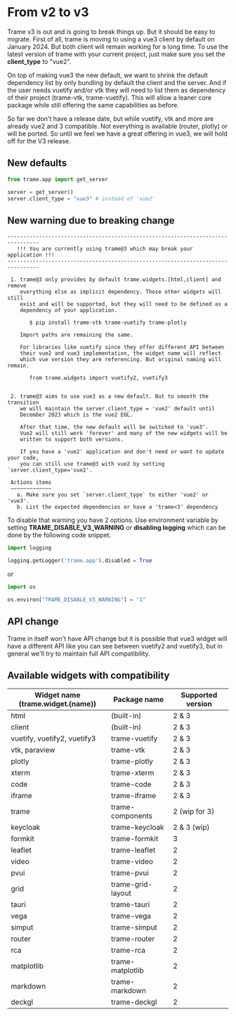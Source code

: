 # From v2 to v3

Trame v3 is out and is going to break things up. But it should be easy to migrate.
First of all, trame is moving to using a vue3 client by default on January 2024.
But both client will remain working for a long time. To use the latest version of trame with your current project, just make sure you set the __client_type__ to "vue2".

On top of making vue3 the new default, we want to shrink the default dependency list by only bundling by default the client and the server. And if the user needs vuetify and/or vtk they will need to list them as dependency of their project (trame-vtk, trame-vuetify). This will allow a leaner core package while still offering the same capabilities as before.

So far we don't have a release date, but while vuetify, vtk and more are already vue2 and 3 compatible. Not everything is available (router, plotly) or will be ported. So until we feel we have a great offering in vue3, we will hold off for the V3 release.

## New defaults

```python
from trame.app import get_server

server = get_server()
server.client_type = "vue3" # instead of 'vue2'
```

## New warning due to breaking change

```
--------------------------------------------------------------------------------
   !!! You are currently using trame@3 which may break your application !!!
--------------------------------------------------------------------------------

 1. trame@3 only provides by default trame.widgets.[html,client] and remove
    everything else as implicit dependency. Those other widgets will still
    exist and will be supported, but they will need to be defined as a
    dependency of your application.

       $ pip install trame-vtk trame-vuetify trame-plotly

    Import paths are remaining the same.

    For libraries like vuetify since they offer different API between
    their vue2 and vue3 implementation, the widget name will reflect
    which vue version they are referencing. But original naming will remain.

       from trame.widgets import vuetify2, vuetify3


 2. trame@3 aims to use vue3 as a new default. But to smooth the transition
    we will maintain the server.client_type = 'vue2' default until
    December 2023 which is the vue2 EOL.

    After that time, the new default will be switched to 'vue3'.
    Vue2 will still work 'forever' and many of the new widgets will be
    written to support both versions.

    If you have a 'vue2' application and don't need or want to update your code,
    you can still use trame@3 with vue2 by setting `server.client_type='vue2'.

 Actions items
 ~~~~~~~~~~~~~
   a. Make sure you set `server.client_type` to either 'vue2' or 'vue3'.
   b. List the expected dependencies or have a 'trame<3' dependency
```

To disable that warning you have 2 options. Use environment variable by setting __TRAME_DISABLE_V3_WARNING__ or __disabling logging__ which can be done by the following code snippet.

```python
import logging

logging.getLogger('trame.app').disabled = True
```

or

```python
import os

os.environ["TRAME_DISABLE_V3_WARNING"] = "1"
```

## API change

Trame in itself won't have API change but it is possible that vue3 widget will have a different API like you can see between vuetify2 and vuetify3, but in general we'll try to maintain full API compatibility.

## Available widgets with compatibility

| Widget name (trame.widget.{name}) | Package name | Supported version |
| --- | --- | --- |
| html | (built-in) | 2 & 3 |
| client | (built-in) | 2 & 3 |
| vuetify, vuetify2, vuetify3 | trame-vuetify | 2 & 3 |
| vtk, paraview | trame-vtk | 2 & 3 |
| plotly | trame-plotly | 2 & 3 |
| xterm | trame-xterm | 2 & 3 |
| code | trame-code | 2 & 3 |
| iframe | trame-iframe | 2 & 3 |
| trame | trame-components | 2 (wip for 3) |
| keycloak | trame-keycloak | 2 & 3 (wip) |
| formkit | trame-formkit | 3 |
| leaflet | trame-leaflet | 2 |
| video | trame-video | 2 |
| pvui | trame-pvui | 2 |
| grid | trame-grid-layout | 2 |
| tauri | trame-tauri | 2 |
| vega | trame-vega | 2 |
| simput | trame-simput | 2 |
| router | trame-router | 2 |
| rca | trame-rca | 2 |
| matplotlib | trame-matplotlib | 2 |
| markdown | trame-markdown | 2 |
| deckgl | trame-deckgl | 2 |